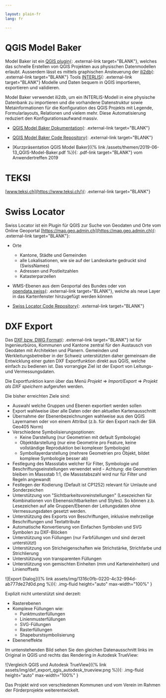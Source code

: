 ```yaml
---

layout: plain-fr
lang: fr

---
```


# QGIS Model Baker

Model Baker ist ein [QGIS plugin](https://plugins.qgis.org/plugins/QgisModelBaker/){: .external-link target="BLANK"}, welches das schnelle Erstellen von QGIS Projekten aus physischen Datenmodellen erlaubt. Ausserdem lässt es mittels graphischen Ansteuerung der [ili2db](https://github.com/claeis/ili2db/blob/master/docs/ili2db.rst){: .external-link target="BLANK"} Tools [INTERLIS](https://www.interlis.ch/){: .external-link target="BLANK"} Modelle und Daten bequem in QGIS importieren, exportieren und validieren.

Model Baker verwendet ili2db, um ein INTERLIS-Modell in eine physische Datenbank zu importieren und die vorhandene Datenstruktur sowie Metainformationen für die Konfiguration des QGIS Projekts mit Legende, Formularlayouts, Relationen und vielem mehr. Diese Automatisierung reduziert den Konfigurationsaufwand massiv.

* [QGIS Model Baker Dokumentation](https://opengisch.github.io/QgisModelBaker/de/){: .external-link target="BLANK"}

* [QGIS Model Baker Code Repository](https://github.com/opengisch/QgisModelBaker){: .external-link target="BLANK"}

* [Kurzpräsentation QGIS Model Baker]({% link /assets/themen/2019-06-13_QGIS-Model-Baker.pdf %}){: .pdf-link target="BLANK"} vom Anwendertreffen 2019

# TEKSI

[www.teksi.ch](https://www.teksi.ch/){: .external-link target="BLANK"}

# Swiss Locator

Swiss Locator ist ein Plugin für QGIS zur Suche von Geodaten und Orte vom Online Geoportal [https://map.geo.admin.ch](https://map.geo.admin.ch){: .external-link target="BLANK"}:

* Orte
  * Kantone, Städte und Gemeinden
  * alle Lokalisationen, wie sie auf der Landeskarte gedruckt sind (SwissNames)
  * Adressen und Postleitzahlen
  * Katasterparzellen
* WMS-Ebenen aus dem Geoportal des Bundes oder von [opendata.swiss](https://opendata.swiss){: .external-link target="BLANK"}, welche als neue Layer in das Kartenfenster hinzugefügt werden können

* [Swiss Locator Code Repository](https://github.com/opengisch/qgis-swiss-locator){: .external-link target="BLANK"}

# DXF Export

Das [DXF bzw. DWG Format](https://de.wikipedia.org/wiki/Drawing_Interchange_Format){: .external-link target="BLANK"} ist für Ingenieurbüros, Kommunen und Kantone zentral für den Austausch von Geodaten mit Architekten und Planern. Gemeinden und Werkleitungsbetreiber in der Schweiz unterstützten daher gemeinsam die Entwicklung einer guten DXF Exportfunktion direkt aus QGIS, welche einfach zu bedienen ist. Das vorrangige Ziel ist der Export von Leitungs- und Vermessungsdaten.

Die Exportfunktion kann über das Menü _Projekt_ => _Import/Export_ => _Projekt als DXF speichern_ aufgerufen werden.

Die bisher erreichten Ziele sind:

* Auswahl welche Gruppen und Ebenen exportiert werden sollen
* Export wahlweise über alle Daten oder den aktuellen Kartenausschnitt
* Übernahme der Ebenenbezeichnungen wahlweise aus den QGIS Layernamen oder von einem Attribut (z.b. für den Export nach der SIA Geo405 Norm)
* Verschiedene Symbolisierungsoptionen:
  * Keine Darstellung (nur Geometrien mit default Symbologie)
  * Objektdarstellung (nur eine Geometrie pro Feature, keine vollständige Reproduktion bei komplexer Symbologie)
  * Symbollayerdarstellung (mehrere Geometrien pro Objekt, bildet komplexe Symbologie besser ab)
* Festlegung des Massstabs welcher für Filter, Symbologie und Beschriftungseinstellungen verwendet wird - Achtung: die Geometrien bleiben im Massstab 1:1, die Massstabszahl wird nur für Filter und Regeln angewandt
* Festlegen der Kodierung (Default ist CP1252) relevant für Umlaute und Sonderzeichen
* Unterstützung von "Sichtbarkeitsvoreinstellungen" (Lesezeichen für Kombinationen von Ebenensichtbarkeiten und Styles). So können z.b. Lesezeichen auf alle Gruppen/Ebenen der Leitungsdaten ohne Vermessungsdaten gesetzt werden.
* Unterstützung des Exports von Beschriftungen, inklusive mehrzeilige Beschriftungen und Textattribute
* Automatische Konvertierung von Einfachen Symbolen und SVG Symbolen zu DXF-Blöcken
* Unterstützung von Füllungen (nur Farbfüllungen und sind derzeit unterstützt)
* Unterstützung von Stricheigenschaften wie Strichstärke, Strichfarbe und Strichlierung
* Unterstützung von transparenten Füllungen
* Unterstützung von gemischten Einheiten (mm und Karteneinheiten) und Linienoffsets

![Export Dialog]({% link assets/img/1316c0fb-0220-4c32-994d-ab777de27d0d.png %}){: .img-fluid height="auto" max-width="100%" }

Explizit nicht unterstützt sind derzeit:

* Rasterebenen
* Komplexe Füllungen wie:
  * Punktmusterfüllungen
  * Linienmusterfüllungen
  * SVG-Füllungen
  * Rasterfüllungen
  * Shapeburstsymbolisierung
* Ebeneneffekte

Im untenstehenden Bild sehen Sie den gleichen Datenausschnitt links im Original in QGIS und rechts das Rendering in Autodesk TrueView:

![Vergleich QGIS und Autodesk TrueView]({% link assets/img/dxf_export_qgis_autodesk_trueview.png %}){: .img-fluid height="auto" max-width="100%" }

Das Projekt wird von verschiedenen Kommunen und vom Verein im Rahmen der Förderprojekte weiterentwickelt.
